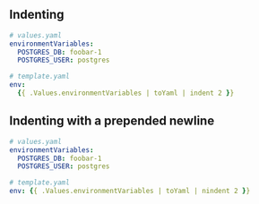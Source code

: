 ## Indenting

```yaml
# values.yaml
environmentVariables:
  POSTGRES_DB: foobar-1
  POSTGRES_USER: postgres

# template.yaml
env:
  {{ .Values.environmentVariables | toYaml | indent 2 }}
```

## Indenting with a prepended newline

```yaml
# values.yaml
environmentVariables:
  POSTGRES_DB: foobar-1
  POSTGRES_USER: postgres

# template.yaml
env: {{ .Values.environmentVariables | toYaml | nindent 2 }}
```

